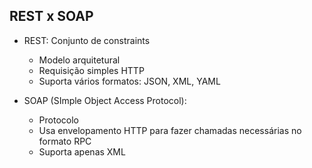 ## REST x SOAP

* REST: Conjunto de constraints 

    - Modelo arquitetural
    - Requisição simples HTTP
    - Suporta vários formatos: JSON, XML, YAML

* SOAP (SImple Object Access Protocol): 

    - Protocolo
    - Usa envelopamento HTTP para fazer chamadas necessárias no formato RPC
    - Suporta apenas XML